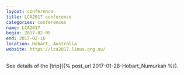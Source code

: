 ```yaml
---
layout: conference
title: LCA2017 conference
categories: conferences
name: LCA2017
begin: 2017-02-05
end: 2017-02-16
location: Hobart, Australia
website: https://lca2017.linux.org.au/
---
```


See details of the [trip]({% post_url 2017-01-28-Hobart_Numurkah %}).
